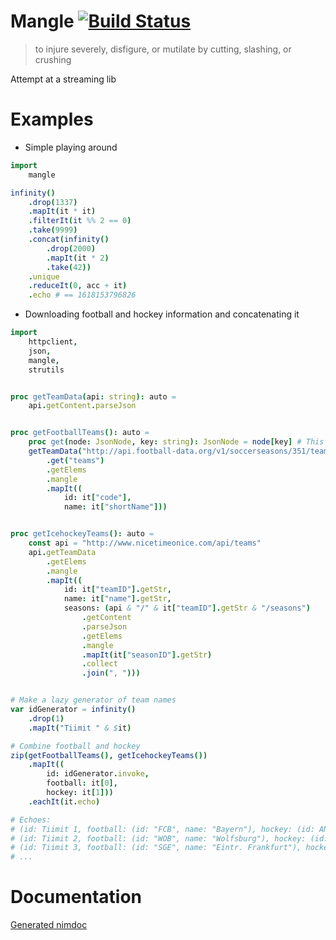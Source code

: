 Mangle [![Build Status](https://travis-ci.org/baabelfish/mangle.svg?branch=master)](https://travis-ci.org/baabelfish/mangle)
======

> to injure severely, disfigure, or mutilate by cutting, slashing, or crushing

Attempt at a streaming lib

# Examples

- Simple playing around

```nim
import
    mangle

infinity()
    .drop(1337)
    .mapIt(it * it)
    .filterIt(it %% 2 == 0)
    .take(9999)
    .concat(infinity()
        .drop(2000)
        .mapIt(it * 2)
        .take(42))
    .unique
    .reduceIt(0, acc + it)
    .echo # == 1618153796826
```

- Downloading football and hockey information and concatenating it

```nim
import
    httpclient,
    json,
    mangle,
    strutils


proc getTeamData(api: string): auto =
    api.getContent.parseJson


proc getFootballTeams(): auto =
    proc get(node: JsonNode, key: string): JsonNode = node[key] # This should really be in the json module
    getTeamData("http://api.football-data.org/v1/soccerseasons/351/teams")
        .get("teams")
        .getElems
        .mangle
        .mapIt((
            id: it["code"],
            name: it["shortName"]))


proc getIcehockeyTeams(): auto =
    const api = "http://www.nicetimeonice.com/api/teams"
    api.getTeamData
        .getElems
        .mangle
        .mapIt((
            id: it["teamID"].getStr,
            name: it["name"].getStr,
            seasons: (api & "/" & it["teamID"].getStr & "/seasons")
                .getContent
                .parseJson
                .getElems
                .mangle
                .mapIt(it["seasonID"].getStr)
                .collect
                .join(", ")))


# Make a lazy generator of team names
var idGenerator = infinity()
    .drop(1)
    .mapIt("Tiimit " & $it)

# Combine football and hockey
zip(getFootballTeams(), getIcehockeyTeams())
    .mapIt((
        id: idGenerator.invoke,
        football: it[0],
        hockey: it[1]))
    .eachIt(it.echo)

# Echoes:
# (id: Tiimit 1, football: (id: "FCB", name: "Bayern"), hockey: (id: ANA, name: Anaheim Ducks, seasons: 20112012, 20122013, 20132014, 20142015))          
# (id: Tiimit 2, football: (id: "WOB", name: "Wolfsburg"), hockey: (id: ARI, name: Arizona Coyotes, seasons: 20112012, 20122013, 20132014, 20142015))     
# (id: Tiimit 3, football: (id: "SGE", name: "Eintr. Frankfurt"), hockey: (id: BOS, name: Boston Bruins, seasons: 20112012, 20122013, 20132014, 20142015))
# ...

```

# Documentation
[Generated nimdoc](https://htmlpreview.github.io/?https://raw.githubusercontent.com/baabelfish/mangle/master/mangle.html)
